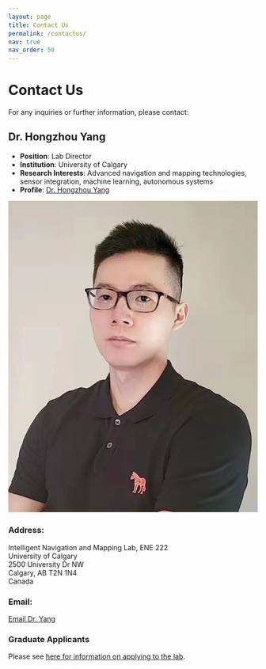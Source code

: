 ```yaml
---
layout: page
title: Contact Us
permalink: /contactus/
nav: true
nav_order: 50
---
```


<!-- Link to the team.css file -->
<link rel="stylesheet" href="/assets/css/team.css">

# Contact Us

For any inquiries or further information, please contact:

## Dr. Hongzhou Yang

- **Position**: Lab Director
- **Institution**: University of Calgary
- **Research Interests**: Advanced navigation and mapping technologies, sensor integration, machine learning, autonomous systems
- **Profile**: [Dr. Hongzhou Yang](https://profiles.ucalgary.ca/hongzhou-yang)

<img src="/assets/img/hongzhouyang.jpeg" alt="Dr. Hongzhou Yang" class="profile-picture">


### Address:
Intelligent Navigation and Mapping Lab, ENE 222  
University of Calgary  
2500 University Dr NW  
Calgary, AB T2N 1N4  
Canada

### Email:
[Email Dr. Yang](mailto:hongzhou.yang@ucalgary.ca)


### Graduate Applicants
Please see [here for information on applying to the lab](https://grad.ucalgary.ca/future-students/supervisor/hongzhou-yang).

